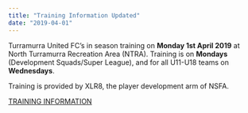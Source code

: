 ```yaml
---
title: "Training Information Updated"
date: "2019-04-01"
---
```


Turramurra United FC’s in season training on **Monday 1st April 2019** at North Turramurra Recreation Area (NTRA). Training is on **Mondays** (Development Squads/Super League), and for all U11-U18 teams on **Wednesdays**.

Training is provided by XLR8, the player development arm of NSFA.

[TRAINING INFORMATION](/play/training/)

